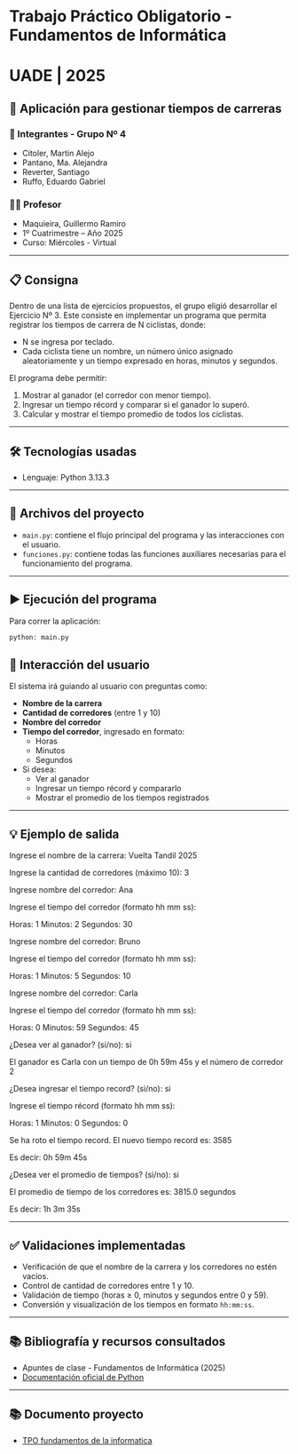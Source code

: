 
# Trabajo Práctico Obligatorio - Fundamentos de Informática
# UADE | 2025

## 🏁 Aplicación para gestionar tiempos de carreras

### 📌 Integrantes - Grupo Nº 4
- Citoler, Martin Alejo
- Pantano, Ma. Alejandra
- Reverter, Santiago 
- Ruffo, Eduardo Gabriel 

### 👨‍🏫 Profesor
- Maquieira, Guillermo Ramiro  
- 1º Cuatrimestre – Año 2025  
- Curso: Miércoles - Virtual  

---

## 📋 Consigna

Dentro de una lista de ejercicios propuestos, el grupo eligió desarrollar el Ejercicio Nº 3. Este consiste en implementar un programa que permita registrar los tiempos de carrera de N ciclistas, donde:

- N se ingresa por teclado.
- Cada ciclista tiene un nombre, un número único asignado aleatoriamente y un tiempo expresado en horas, minutos y segundos.
  
El programa debe permitir:
1. Mostrar al ganador (el corredor con menor tiempo).
2. Ingresar un tiempo récord y comparar si el ganador lo superó.
3. Calcular y mostrar el tiempo promedio de todos los ciclistas.

---

## 🛠️ Tecnologías usadas
- Lenguaje: Python 3.13.3

---

## 📄 Archivos del proyecto

- `main.py`: contiene el flujo principal del programa y las interacciones con el usuario.
- `funciones.py`: contiene todas las funciones auxiliares necesarias para el funcionamiento del programa.

---

## ▶️ Ejecución del programa

Para correr la aplicación:

```bash
python: main.py
```
## 🧭 Interacción del usuario

El sistema irá guiando al usuario con preguntas como:

- **Nombre de la carrera**
- **Cantidad de corredores** (entre 1 y 10)
- **Nombre del corredor**
- **Tiempo del corredor**, ingresado en formato:
  - Horas
  - Minutos
  - Segundos
- Si desea:
  - Ver al ganador
  - Ingresar un tiempo récord y compararlo
  - Mostrar el promedio de los tiempos registrados

---

## 💡 Ejemplo de salida

Ingrese el nombre de la carrera: Vuelta Tandil 2025

Ingrese la cantidad de corredores (máximo 10): 3

Ingrese nombre del corredor: Ana

Ingrese el tiempo del corredor (formato hh mm ss):

Horas: 1
Minutos: 2
Segundos: 30

Ingrese nombre del corredor: Bruno

Ingrese el tiempo del corredor (formato hh mm ss):

Horas: 1
Minutos: 5
Segundos: 10

Ingrese nombre del corredor: Carla

Ingrese el tiempo del corredor (formato hh mm ss):

Horas: 0
Minutos: 59
Segundos: 45

¿Desea ver al ganador? (si/no): si

El ganador es Carla con un tiempo de 0h 59m 45s y el número de corredor 2

¿Desea ingresar el tiempo record? (si/no): si

Ingrese el tiempo récord (formato hh mm ss):

Horas: 1
Minutos: 0
Segundos: 0

Se ha roto el tiempo record. El nuevo tiempo record es: 3585

Es decir: 0h 59m 45s

¿Desea ver el promedio de tiempos? (si/no): si

El promedio de tiempo de los corredores es: 3815.0 segundos

Es decir: 1h 3m 35s


---

## ✅ Validaciones implementadas

- Verificación de que el nombre de la carrera y los corredores no estén vacíos.
- Control de cantidad de corredores entre 1 y 10.
- Validación de tiempo (horas ≥ 0, minutos y segundos entre 0 y 59).
- Conversión y visualización de los tiempos en formato `hh:mm:ss`.

---

## 📚 Bibliografía y recursos consultados

- Apuntes de clase - Fundamentos de Informática (2025)  
- [Documentación oficial de Python](https://docs.python.org/3/)

---

## 📚 Documento proyecto
 
- [TPO fundamentos de la informatica](https://docs.google.com/document/d/1vkaL4kkrKlzmJWq4H-NaXZ0RkJ0eqDnaNXrUZaiTOgk/edit?usp=sharing)

